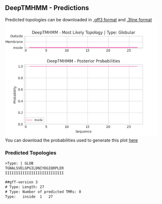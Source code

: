 ## DeepTMHMM - Predictions
Predicted topologies can be downloaded in [.gff3 format](TMRs.gff3) and [.3line format](predicted_topologies.3line)
![picture](plot.png)
You can download the probabilities used to generate this plot [here](Type:_probs.csv)
### Predicted Topologies
```
>Type: | GLOB
TGNALSVELGPGILDNIYDGIQRPLER
IIIIIIIIIIIIIIIIIIIIIIIIIII

```


```
##gff-version 3
# Type: Length: 27
# Type: Number of predicted TMRs: 0
Type:	inside	1	27				

```
